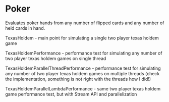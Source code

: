 # Poker

Evaluates poker hands from any number of flipped cards and any number of held cards in hand.

TexasHoldem - main point for simulating a single two player texas holdem game

TexasHoldemPerformance - performance test for simulating any number of two player texas holdem games on single thread

TexasHoldemParallelThreadPerformance - performance test for simulating any number of two player texas holdem games 
on multiple threads (check the implementation, something is not right with the threads how I did!)

TexasHoldemParallelLambdaPerformance - same two player texas holdem game performance test, but with Stream API 
and parallelization